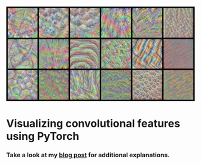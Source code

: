 ![](pictures/cover.jpg)
# Visualizing convolutional features using PyTorch

### Take a look at my [blog post](https://medium.com/p/70b7d87b0030) for additional explanations.
